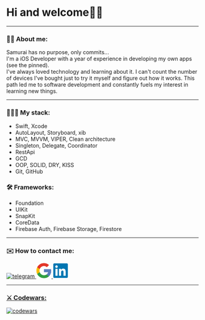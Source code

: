 
# Hi and welcome✌🏻

---

### 🧑🏻 About me:

Samurai has no purpose, only commits...  
I'm a iOS Developer with a year of experience in developing my own apps (see the pinned).  
I've always loved technology and learning about it. I can't count the number of devices I've bought just to try it myself and figure out how it works. This path led me to software development and constantly fuels my interest in learning new things.

---

### 🧑🏻‍💻 My stack:
- Swift, Xcode
- AutoLayout, Storyboard, xib
- MVC, MVVM, VIPER, Clean architecture
- Singleton, Delegate, Coordinator
- RestApi
- GCD
- OOP, SOLID, DRY, KISS
- Git, GitHub

### 🛠️ Frameworks:
- Foundation
- UIKit
- SnapKit
- CoreData
- Firebase Auth, Firebase Storage, Firestore

---

### ✉️ How to contact me:

  <div id="badges">
    <a href="https://t.me/kosmosviat" target="_blank">
      <img src="https://cdn-icons-png.flaticon.com/512/2111/2111646.png" width="40" height="40" alt="telegram" />
    <a href="mailto:sviat19sam@gmail.com" target="_blank">
      <img src="https://github.com/devicons/devicon/blob/master/icons/google/google-original.svg" width="40" height="40" alt="email" />
    <a href="https://www.linkedin.com/in/kosmosviat" target="_blank">
      <img src="https://github.com/devicons/devicon/blob/master/icons/linkedin/linkedin-original.svg" width="40" height="40" alt="linkedin" />
  </div>

---

### ⚔️ Codewars:

![codewars](https://www.codewars.com/users/KosmoSviat/badges/large)
